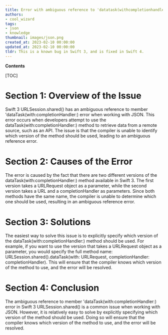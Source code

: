 ```yaml
---
title: Error with ambiguous reference to 'datatask(withcompletionhandler)' when using swift 3 urlsession.shared()
authors:
- cool_wizard
tags:
- json
- knowledge
thumbnail: images/json.png
created_at: 2023-02-10 00:00:00
updated_at: 2023-02-10 00:00:00
tldr: This is a known bug in Swift 3, and is fixed in Swift 4.
---
```


**Contents**

[TOC]

# Section 1: Overview of the Issue
Swift 3 URLSession.shared() has an ambiguous reference to member 'dataTask(with:completionHandler:) error when working with JSON. This error occurs when developers attempt to use the dataTask(with:completionHandler:) method to retrieve data from a remote source, such as an API. The issue is that the compiler is unable to identify which version of the method should be used, leading to an ambiguous reference error.

# Section 2: Causes of the Error
The error is caused by the fact that there are two different versions of the dataTask(with:completionHandler:) method available in Swift 3. The first version takes a URLRequest object as a parameter, while the second version takes a URL and a completionHandler as parameters. Since both methods have the same name, the compiler is unable to determine which one should be used, resulting in an ambiguous reference error.

# Section 3: Solutions
The easiest way to solve this issue is to explicitly specify which version of the dataTask(with:completionHandler:) method should be used. For example, if you want to use the version that takes a URLRequest object as a parameter, you would specify the full method name: URLSession.shared().dataTask(with: URLRequest, completionHandler: completionHandler). This will ensure that the compiler knows which version of the method to use, and the error will be resolved.

# Section 4: Conclusion
The ambiguous reference to member 'dataTask(with:completionHandler:) error in Swift 3 URLSession.shared() is a common issue when working with JSON. However, it is relatively easy to solve by explicitly specifying which version of the method should be used. Doing so will ensure that the compiler knows which version of the method to use, and the error will be resolved.
